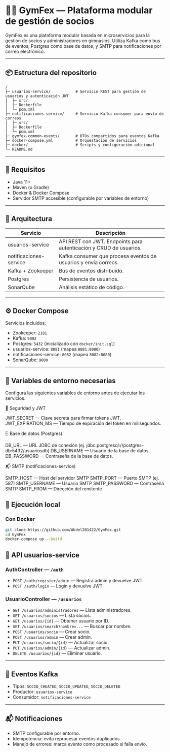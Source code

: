 
# 🏋️‍♂️ GymFex — Plataforma modular de gestión de socios

GymFex es una plataforma modular basada en microservicios para la gestión de socios y administradores en gimnasios. Utiliza Kafka como bus de eventos, Postgres como base de datos, y SMTP para notificaciones por correo electrónico.

---

## 📦 Estructura del repositorio

```
/
├─ usuarios-service/           # Servicio REST para gestión de usuarios y autenticación JWT
│  ├─ src/
│  ├─ Dockerfile
│  └─ pom.xml
├─ notificaciones-service/     # Servicio Kafka consumer para envío de correos
│  ├─ src/
│  ├─ Dockerfile
│  └─ pom.xml
├─ gymfex-common-events/       # DTOs compartidos para eventos Kafka
├─ docker-compose.yml          # Orquestación de servicios
├─ docker/                     # Scripts y configuración adicional
└─ README.md                   
```

---

## 🚀 Requisitos

- Java 11+
- Maven (o Gradle)
- Docker & Docker Compose
- Servidor SMTP accesible (configurable por variables de entorno)

---

## 🧩 Arquitectura

| Servicio               | Descripción                                                                 |
|------------------------|------------------------------------------------------------------------------|
| usuarios-service       | API REST con JWT. Endpoints para autenticación y CRUD de usuarios.          |
| notificaciones-service | Kafka consumer que procesa eventos de usuarios y envía correos.             |
| Kafka + Zookeeper      | Bus de eventos distribuido.                                                 |
| Postgres               | Persistencia de usuarios.                                                   |
| SonarQube              | Análisis estático de código.                                                |

---

## ⚙️ Docker Compose

Servicios incluidos:

- Zookeeper: `2181`
- Kafka: `9092`
- Postgres: `5432` (inicializado con `docker/init.sql`)
- usuarios-service: `8081` (mapea `8081:8080`)
- notificaciones-service: `8082` (mapea `8082:8080`)
- SonarQube: `9000`

---

## 🌱 Variables de entorno necesarias
Configura las siguientes variables de entorno antes de ejecutar los servicios.

🔐 Seguridad y JWT

JWT_SECRET — Clave secreta para firmar tokens JWT.
JWT_EXPIRATION_MS — Tiempo de expiración del token en milisegundos.

🗄️ Base de datos (Postgres)

DB_URL — URL JDBC de conexión (ej. jdbc:postgresql://postgres-db:5432/usuariosdb)
DB_USERNAME — Usuario de la base de datos.
DB_PASSWORD — Contraseña de la base de datos.

📬 SMTP (notificaciones-service)

SMTP_HOST — Host del servidor SMTP
SMTP_PORT — Puerto SMTP (ej. 587)
SMTP_USERNAME — Usuario SMTP
SMTP_PASSWORD — Contraseña SMTP
SMTP_FROM — Dirección del remitente 

## 🧪 Ejecución local

### Con Docker

```bash
git clone https://github.com/Abdel201422/GymFex.git
cd GymFex
docker-compose up --build
```

## 🔐 API usuarios-service

### AuthController — `/auth`

- `POST /auth/register/admin` — Registra admin y devuelve JWT.
- `POST /auth/login` — Login y devuelve JWT.

### UsuarioController — `/usuarios`

- `GET /usuarios/administradores` — Lista administradores.
- `GET /usuarios/socios` — Lista socios.
- `GET /usuarios/{id}` — Obtener usuario por ID.
- `GET /usuarios/search?nombre=...` — Buscar por nombre.
- `POST /usuarios/socio` — Crear socio.
- `POST /usuarios/admin` — Crear admin.
- `PUT /usuarios/socio/{id}` — Actualizar socio.
- `PUT /usuarios/admin/{id}` — Actualizar admin.
- `DELETE /usuarios/{id}` — Eliminar usuario.

---

## 📡 Eventos Kafka

- Tipos: `SOCIO_CREATED`, `SOCIO_UPDATED`, `SOCIO_DELETED`
- Productor: `usuarios-service`
- Consumidor: `notificaciones-service`

---

## 📬 Notificaciones

- SMTP configurable por entorno.
- Idempotencia: evita reprocesar eventos duplicados.
- Manejo de errores: marca evento como procesado si falla envío.
